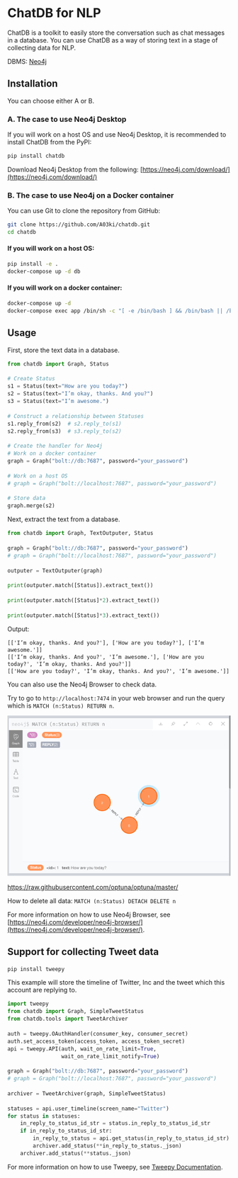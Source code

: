 # ChatDB for NLP

ChatDB is a toolkit to easily store the conversation such as chat messages in a database. You can use ChatDB as a way of storing text in a stage of collecting data for NLP.

DBMS: [Neo4j](https://neo4j.com)

## Installation

You can choose either A or B.

### A. The case to use Neo4j Desktop
If you will work on a host OS and use Neo4j Desktop, it is recommended to install ChatDB from the PyPI:

```bash
pip install chatdb
```

Download Neo4j Desktop from the following: [https://neo4j.com/download/](https://neo4j.com/download/)

### B. The case to use Neo4j on a Docker container

You can use Git to clone the repository from GitHub:

```bash
git clone https://github.com/A03ki/chatdb.git
cd chatdb
```


#### If you will work on a host OS:

```bash
pip install -e .
docker-compose up -d db
```

#### If you will work on a docker container:

```bash
docker-compose up -d
docker-compose exec app /bin/sh -c "[ -e /bin/bash ] && /bin/bash || /bin/sh"
```

## Usage

First, store the text data in a database.

```python
from chatdb import Graph, Status

# Create Status
s1 = Status(text="How are you today?")
s2 = Status(text="I’m okay, thanks. And you?")
s3 = Status(text="I’m awesome.")

# Construct a relationship between Statuses
s1.reply_from(s2)  # s2.reply_to(s1)
s2.reply_from(s3)  # s3.reply_to(s2)

# Create the handler for Neo4j
# Work on a docker container
graph = Graph("bolt://db:7687", password="your_password")

# Work on a host OS
# graph = Graph("bolt://localhost:7687", password="your_password")

# Store data
graph.merge(s2)
```

Next, extract the text from a database.

```python
from chatdb import Graph, TextOutputer, Status

graph = Graph("bolt://db:7687", password="your_password")
# graph = Graph("bolt://localhost:7687", password="your_password")

outputer = TextOutputer(graph)

print(outputer.match([Status]).extract_text())

print(outputer.match([Status]*2).extract_text())

print(outputer.match([Status]*3).extract_text())
```

Output:

```
[['I’m okay, thanks. And you?'], ['How are you today?'], ['I’m awesome.']]
[['I’m okay, thanks. And you?', 'I’m awesome.'], ['How are you today?', 'I’m okay, thanks. And you?']]
[['How are you today?', 'I’m okay, thanks. And you?', 'I’m awesome.']]
```

You can also use the Neo4j Browser to check data.

Try to go to `http://localhost:7474` in your web browser and run the query which is `MATCH (n:Status) RETURN n`.


![Check data at http://localhost:7474](https://raw.githubusercontent.com/A03ki/chatdb/main/docs/images/readme_usage_data_in_neo4j_browser.png)

https://raw.githubusercontent.com/optuna/optuna/master/

How to delete all data: `MATCH (n:Status) DETACH DELETE n`

For more information on how to use Neo4j Browser, see [https://neo4j.com/developer/neo4j-browser/](https://neo4j.com/developer/neo4j-browser/).



## Support for collecting Tweet data


```bash
pip install tweepy
```

This example will store the timeline of Twitter, Inc and the tweet which this account are replying to.

```python
import tweepy
from chatdb import Graph, SimpleTweetStatus
from chatdb.tools import TweetArchiver

auth = tweepy.OAuthHandler(consumer_key, consumer_secret)
auth.set_access_token(access_token, access_token_secret)
api = tweepy.API(auth, wait_on_rate_limit=True,
                 wait_on_rate_limit_notify=True)

graph = Graph("bolt://db:7687", password="your_password")
# graph = Graph("bolt://localhost:7687", password="your_password")

archiver = TweetArchiver(graph, SimpleTweetStatus)

statuses = api.user_timeline(screen_name="Twitter")
for status in statuses:
    in_reply_to_status_id_str = status.in_reply_to_status_id_str
    if in_reply_to_status_id_str:
        in_reply_to_status = api.get_status(in_reply_to_status_id_str)
        archiver.add_status(**in_reply_to_status._json)
    archiver.add_status(**status._json)
```

For more information on how to use Tweepy, see [Tweepy Documentation](http://docs.tweepy.org/en/latest/).
